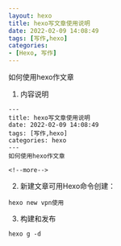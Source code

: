 ```yaml
---
layout: hexo
title: hexo写文章使用说明
date: 2022-02-09 14:08:49
tags: [写作,hexo]
categories:
- [Hexo, 写作]
---
```

如何使用hexo作文章

<!--more-->


1. 内容说明
```
---
title: hexo写文章使用说明
date: 2022-02-09 14:08:49
tags: [写作,hexo]
categories: hexo
---
如何使用hexo作文章

<!--more-->

```



2. 新建文章可用Hexo命令创建：
```
hexo new vpn使用

```


3. 构建和发布
```
hexo g -d

```
